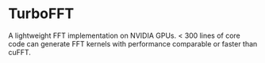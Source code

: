# TurboFFT
A lightweight FFT implementation on NVIDIA GPUs. < 300 lines of core code can generate FFT kernels with performance comparable or faster than cuFFT.